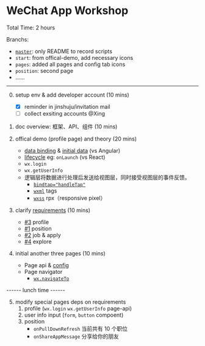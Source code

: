 # WeChat App Workshop

Total Time: 2 hours 

Branchs: 

- [`master`](https://github.com/ThoughtWorksInc/wxapp-workshop/tree/master): only README to record scripts
- `start`: from offical-demo, add necessary icons
- `pages`: added all pages and config tab icons
- `position`: second page
- ......

--------

0. setup env & add developer account (10 mins)
    - [x] reminder in jinshuju/invitation mail 
    - [ ] collect exsiting accounts @Xing

1. doc overview: 框架、API、组件 (10 mins)

2. offical demo (profile page) and theory (20 mins)
    - [data binding](https://mp.weixin.qq.com/debug/wxadoc/dev/framework/view/wxml/data.html?t=201715) & [initial data](https://mp.weixin.qq.com/debug/wxadoc/dev/framework/app-service/page.html?t=201715) (vs Angular)
    - [lifecycle](https://mp.weixin.qq.com/debug/wxadoc/dev/framework/app-service/page.html?t=201715) eg: `onLaunch` (vs React)
    - `wx.login`
    - `wx.getUserInfo`
    - 逻辑层将数据进行处理后发送给视图层，同时接受视图层的事件反馈。
        + [`bindtap="handleTap"`](https://mp.weixin.qq.com/debug/wxadoc/dev/framework/view/wxml/event.html?t=201715)
        + [`wxml`](https://mp.weixin.qq.com/debug/wxadoc/dev/framework/view/wxml/?t=201715) tags
        + [`wxss`](https://mp.weixin.qq.com/debug/wxadoc/dev/framework/view/wxss.html?t=201715) rpx（responsive pixel）

3. clarify [requirements](https://github.com/ThoughtWorksInc/wxapp-workshop/issues) (10 mins)
    - [#3](https://github.com/ThoughtWorksInc/wxapp-workshop/issues/3) profile
    - [#1](https://github.com/ThoughtWorksInc/wxapp-workshop/issues/1) position
    - [#2](https://github.com/ThoughtWorksInc/wxapp-workshop/issues/2) job & apply
    - [#4](https://github.com/ThoughtWorksInc/wxapp-workshop/issues/4) explore

4. initial another three pages (10 mins)
    - Page api & [config](https://mp.weixin.qq.com/debug/wxadoc/dev/framework/config.html?t=201715)
    - Page navigator
        - [`wx.navigateTo`](https://mp.weixin.qq.com/debug/wxadoc/dev/api/ui-navigate.html?t=201716)

------ lunch time ------

5. modify special pages deps on requirements 
    1. profile (`wx.login` `wx.getUserInfo` page-api)
    2. user info input (`form`, `button` compoent)
    3. position 
        - `onPullDownRefresh` 当前共有 10 个职位
        - `onShareAppMessage` 分享给你的朋友


